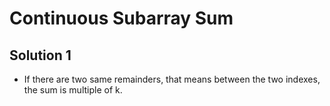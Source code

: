 # Continuous Subarray Sum

## Solution 1

- If there are two same remainders, that means between the two indexes, the sum is multiple of k.